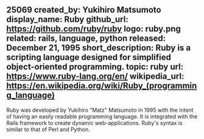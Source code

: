 25069
created_by: Yukihiro Matsumoto
display_name: Ruby
github_url: https://github.com/ruby/ruby
logo: ruby.png
related: rails, language, python
released: December 21, 1995
short_description: Ruby is a scripting language designed for simplified object-oriented
  programming.
topic: ruby
url: https://www.ruby-lang.org/en/
wikipedia_url: https://en.wikipedia.org/wiki/Ruby_(programming_language)
---
Ruby was developed by Yukihiro "Matz" Matsumoto in 1995 with the intent of having an easily readable programming language. It is integrated with the Rails framework to create dynamic web-applications. Ruby's syntax is similar to that of Perl and Python.
